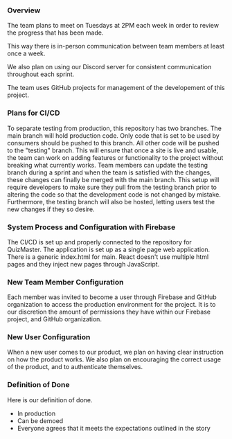 ### Overview

The team plans to meet on Tuesdays at 2PM each week in order to review the progress that has been made.

This way there is in-person communication between team members at least once a week.

We also plan on using our Discord server for consistent communication throughout each sprint. 

The team uses GitHub projects for management of the developement of this project.

### Plans for CI/CD

To separate testing from production, this repository has two branches. The main branch will hold production code. Only code that is set to be used by consumers should be pushed to this branch. All other code will be pushed to the "testing" branch. This will ensure that once a site is live and usable, the team can work on adding features or functionality to the project without breaking what currently works. Team members can update the testing branch during a sprint and when the team is satisfied with the changes, these changes can finally be merged with the main branch. This setup will require developers to make sure they pull from the testing branch prior to altering the code so that the development code is not changed by mistake. Furthermore, the testing branch will also be hosted, letting users test the new changes if they so desire. 

### System Process and Configuration with Firebase 

The CI/CD is set up and properly connected to the repository for QuizMaster. The application is set up as a single page web application. There is a generic index.html for main. React doesn't use multiple html pages and they inject new pages through JavaScript. 

### New Team Member Configuration

Each member was invited to become a user through Firebase and GitHub organization to access the production environment for the project. It is to our discretion the amount of permissions they have within our Firebase project, and GitHub organization.  

### New User Configuration

When a new user comes to our product, we plan on having clear instruction on how the product works. We also plan on encouraging the correct usage of the product, and to authenticate themselves. 

### Definition of Done

Here is our definition of done.

- In production
- Can be demoed
- Everyone agrees that it meets the expectations outlined in the story 

